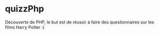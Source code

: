 # quizzPhp

Découverte de PHP, le but est de réussir à faire des questionnaires sur les films Harry Potter :)
